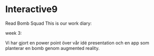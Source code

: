 # Interactive9
Read Bomb Squad
This is our work diary:


week 3:

Vi har gjort en power point över vår idé presentation och en app som planterar en bomb genom augmented reality.
